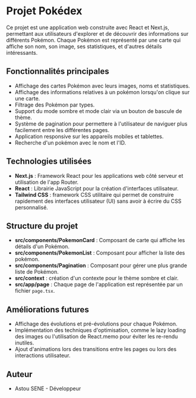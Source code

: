 # Projet Pokédex

Ce projet est une application web construite avec React et Next.js, permettant aux utilisateurs
d'explorer et de découvrir des informations sur différents Pokémon. Chaque Pokémon est
représenté par une carte qui affiche son nom, son image, ses statistiques, et d'autres détails intéressants.

## Fonctionnalités principales

- Affichage des cartes Pokémon avec leurs images, noms et statistiques.
- Affichage des informations relatives à un pokémon lorsqu'on clique sur une carte.
- Filtrage des Pokémon par types.
- Support du mode sombre et mode clair via un bouton de bascule de thème.
- Système de pagination pour permettere à l'utilisateur de naviguer plus facilement entre les différentes pages.
- Application responsive sur les appareils mobiles et tablettes.
- Recherche d'un pokémon avec le nom et l'ID.

## Technologies utilisées

- **Next.js** : Framework React pour les applications web côté serveur et utilisation de l'app Router.
- **React** : Librairie JavaScript pour la création d'interfaces utilisateur.
- **Tailwind CSS** : framework CSS utilitaire qui permet de construire rapidement des interfaces utilisateur (UI) sans avoir à écrire du CSS personnalisé.

## Structure du projet

- **src/components/PokemonCard** : Composant de carte qui affiche les détails d'un Pokémon.
- **src/components/PokemonList** : Composant pour afficher la liste des pokémon.
- **src/components/Pagination**  : Composant pour gérer une plus grande liste de Pokémon.
- **src/context** : création d'un contexte pour le thème sombre et clair.
- **src/app/page** : Chaque page de l'application est représentée par un fichier `page.tsx`.


## Améliorations futures
- Affichage des évolutions et pré-évolutions pour chaque Pokémon.
- Implémentation des techniques d'optimisation, comme le lazy loading des images ou l'utilisation de React.memo pour éviter les re-rendu inutiles.
- Ajout d'animations lors des transitions entre les pages ou lors des interactions utilisateur.



## Auteur
- Astou SENE - Développeur
